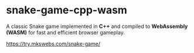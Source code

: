 # snake-game-cpp-wasm
A classic Snake game implemented in **C++** and compiled to **WebAssembly (WASM)** for fast and efficient browser gameplay.  

<https://try.mkswebs.com/snake-game/>
